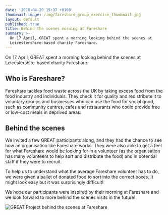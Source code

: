 ```yaml
---
date: '2018-04-20 15:37 +0100'
thumbnail-image: /img/fareshare_group_exercise_thumbnail.jpg
layout: default
published: true
title: Behind the scenes morning at Fareshare
summary: >-
  On 17 April, GREAT spent a morning looking behind the scenes at
  Leicestershire-based charity Fareshare.
---
```

On 17 April, GREAT spent a morning looking behind the scenes at Leicestershire-based charity Fareshare. 

## Who is Fareshare?

Fareshare tackles food waste across the UK by taking excess food from the food industry and individuals. They check it for quality and redistribute it to voluntary groups and businesses who can use the food for social good, such as community centres, cafes and restaurants who could provide free or low-cost meals in deprived areas.

## Behind the scenes

We invited a few GREAT participants along, and they had the chance to see how an organisation like Fareshare works. They were also able to get a feel for what Fareshare would be looking for in a volunteer (as the organisation has many volunteers to help sort and distribute the food) and in potential staff if they were to recruit.

To help us to understand what the average Fareshare volunteer has to do, we were given a pallet of donated food to sort into the correct boxes. It might look easy but it was surprisingly difficult!

We hope our participants were inspired by their morning at Fareshare and we look forward to more behind the scenes visits in the future!

![GREAT Project behind the scenes at Fareshare]({{site.baseurl}}/img/fareshare_group_exercise.jpg)